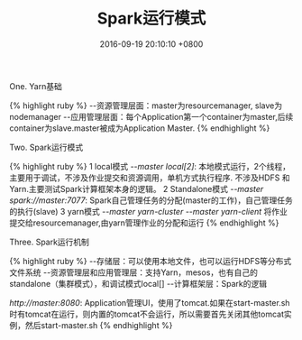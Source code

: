 ﻿---
layout: post
title:  "Spark运行模式"
date:   2016-09-19 20:10:10 +0800
categories: Spark
---
One. Yarn基础

{% highlight ruby %}
--资源管理层面：master为resourcemanager, slave为nodemanager
--应用管理层面：每个Application第一个container为master,后续container为slave.master被成为Application Master.
{% endhighlight %}

Two. Spark运行模式

{% highlight ruby %}
1 local模式
*--master local[2]*: 本地模式运行，2个线程，主要用于调试，不涉及作业提交和资源调用，单机方式执行程序. 不涉及HDFS 和 Yarn.主要测试Spark计算框架本身的逻辑。
2 Standalone模式
*--master spark://master:7077*: Spark自己管理任务的分配(master的工作)，自己管理任务的执行(slave)
3 yarn模式
*--master yarn-cluster
--master yarn-client*
将作业提交给resourcemanager,由yarn管理作业的分配和运行
{% endhighlight %}

Three. Spark运行机制

{% highlight ruby %}
--存储层：可以使用本地文件，也可以运行HDFS等分布式文件系统
--资源管理层和应用管理层：支持Yarn，mesos，也有自己的standalone（集群模式），和调试模式local[]
--计算框架层：Spark的逻辑

*http://master:8080*: Application管理UI，使用了tomcat.如果在start-master.sh时有tomcat在运行，则内置的tomcat不会运行，所以需要首先关闭其他tomcat实例，然后start-master.sh
{% endhighlight %}